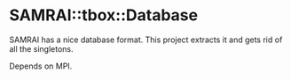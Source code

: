 # SAMRAI::tbox::Database

SAMRAI has a nice database format. This project extracts it and gets rid of all
the singletons.

Depends on MPI.

